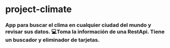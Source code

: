 # project-climate
<h3> App para buscar el clima en cualquier ciudad del mundo y revisar sus datos.
💻Toma la información de una RestApi. Tiene un buscador y eliminador de tarjetas.</h3>
